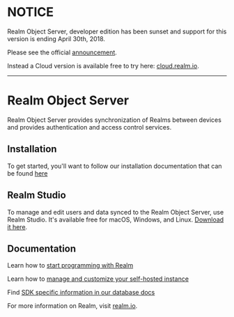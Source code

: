 # NOTICE
Realm Object Server, developer edition has been sunset and support for this version is ending April 30th, 2018. 

Please see the official [announcement](https://realm.io/blog/product-name-updates/).

Instead a Cloud version is available free to try here: [cloud.realm.io](https://cloud.realm.io/).

------

# Realm Object Server

Realm Object Server provides synchronization of Realms between devices and provides authentication and access control services.


## Installation
	
To get started, you'll want to follow our installation documentation that can be found [here](https://docs.realm.io/platform/self-hosted/installation)

## Realm Studio

To manage and edit users and data synced to the Realm Object Server, use Realm Studio. It's available free for macOS, Windows, and Linux. [Download it here](https://realm.io/products/realm-studio/).

## Documentation

Learn how to [start programming with Realm](https://docs.realm.io/platform/getting-started-1)

Learn how to [manage and customize your self-hosted instance](https://docs.realm.io/platform/self-hosted)

Find [SDK specific information in our database docs](https://realm.io/docs/) 

For more information on Realm, visit [realm.io](http://realm.io).
